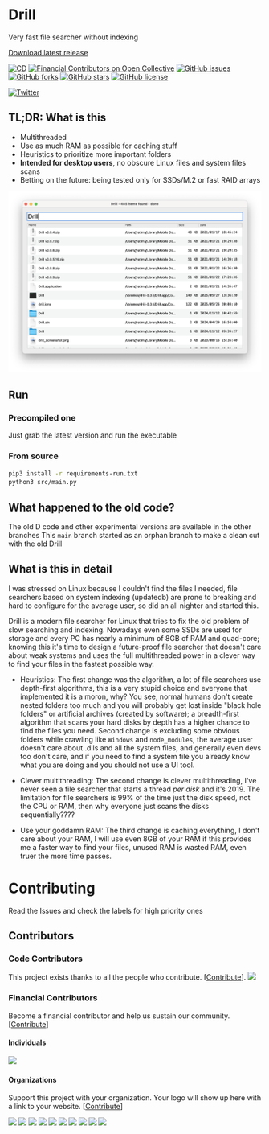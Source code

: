 # Drill

Very fast file searcher without indexing

[Download latest release](https://github.com/yatima1460/Drill/releases/latest)



[![CD](https://github.com/yatima1460/Drill/actions/workflows/cd.yml/badge.svg)](https://github.com/yatima1460/Drill/actions/workflows/cd.yml)
[![Financial Contributors on Open Collective](https://opencollective.com/Drill/all/badge.svg?label=financial+contributors)](https://opencollective.com/Drill) [![GitHub issues](https://img.shields.io/github/issues/yatima1460/Drill.svg)](https://github.com/yatima1460/Drill/issues)
[![GitHub forks](https://img.shields.io/github/forks/yatima1460/Drill.svg)](https://github.com/yatima1460/Drill/network)
[![GitHub stars](https://img.shields.io/github/stars/yatima1460/Drill.svg)](https://github.com/yatima1460/Drill/stargazers)
[![GitHub license](https://img.shields.io/github/license/yatima1460/Drill.svg)](https://github.com/yatima1460/Drill/blob/master/LICENSE)

[![Twitter](https://img.shields.io/twitter/url/https/github.com/yatima1460/Drill.svg?style=social)](https://x.com/intent/tweet?text=Wow:&url=https%3A%2F%2Fgithub.com%2Fyatima1460%2FDrill)

<!-- Get notified for latest releases
[![Telegram](https://raw.githubusercontent.com/yatima1460/Drill/gh-pages/icons/telegram_icon.png)](https://telegram.me/drill_search) -->

## TL;DR: What is this

- Multithreaded
- Use as much RAM as possible for caching stuff
- Heuristics to prioritize more important folders
- **Intended for desktop users**, no obscure Linux files and system files scans
- Betting on the future: being tested only for SSDs/M.2 or fast RAID arrays


![](docs/screenshot.png)


## Run

### Precompiled one

Just grab the latest version and run the executable

### From source

```bash
pip3 install -r requirements-run.txt
python3 src/main.py
```


## What happened to the old code?

The old D code and other experimental versions are available in the other branches
This `main` branch started as an orphan branch to make a clean cut with the old Drill

## What is this in detail

I was stressed on Linux because I couldn't find the files I needed, file searchers based on system indexing (updatedb) are prone to breaking and hard to configure for the average user, so did an all nighter and started this.

Drill is a modern file searcher for Linux that tries to fix the old problem of slow searching and indexing.
Nowadays even some SSDs are used for storage and every PC has nearly a minimum of 8GB of RAM and quad-core;
knowing this it's time to design a future-proof file searcher that doesn't care about weak systems and uses the full multithreaded power in a clever way to find your files in the fastest possible way.

* Heuristics:
The first change was the algorithm, a lot of file searchers use depth-first algorithms, this is a very stupid choice and everyone that implemented it is a moron, why? 
You see, normal humans don't create nested folders too much and you will probably get lost inside "black hole folders" or artificial archives (created by software); a breadth-first algorithm that scans your hard disks by depth has a higher chance to find the files you need.
Second change is excluding some obvious folders while crawling like `Windows` and `node_modules`, the average user doesn't care about .dlls and all the system files, and generally even devs too don't care, and if you need to find a system file you already know what you are doing and you should not use a UI tool.

* Clever multithreading: The second change is clever multithreading, I've never seen a file searcher that starts a thread *per disk* and it's 2019. The limitation for file searchers is 99% of the time just the disk speed, not the CPU or RAM, then why everyone just scans the disks sequentially????

* Use your goddamn RAM: The third change is caching everything, I don't care about your RAM, I will use even 8GB of your RAM if this provides me a faster way to find your files, unused RAM is wasted RAM, even truer the more time passes.

# Contributing
Read the Issues and check the labels for high priority ones

## Contributors

### Code Contributors

This project exists thanks to all the people who contribute. [[Contribute](CONTRIBUTING.md)].
<a href="https://github.com/yatima1460/Drill/graphs/contributors"><img src="https://opencollective.com/Drill/contributors.svg?width=890&button=false" /></a>

### Financial Contributors

Become a financial contributor and help us sustain our community. [[Contribute](https://opencollective.com/Drill/contribute)]

#### Individuals

<a href="https://opencollective.com/Drill"><img src="https://opencollective.com/Drill/individuals.svg?width=890"></a>

#### Organizations

Support this project with your organization. Your logo will show up here with a link to your website. [[Contribute](https://opencollective.com/Drill/contribute)]

<a href="https://opencollective.com/Drill/organization/0/website"><img src="https://opencollective.com/Drill/organization/0/avatar.svg"></a>
<a href="https://opencollective.com/Drill/organization/1/website"><img src="https://opencollective.com/Drill/organization/1/avatar.svg"></a>
<a href="https://opencollective.com/Drill/organization/2/website"><img src="https://opencollective.com/Drill/organization/2/avatar.svg"></a>
<a href="https://opencollective.com/Drill/organization/3/website"><img src="https://opencollective.com/Drill/organization/3/avatar.svg"></a>
<a href="https://opencollective.com/Drill/organization/4/website"><img src="https://opencollective.com/Drill/organization/4/avatar.svg"></a>
<a href="https://opencollective.com/Drill/organization/5/website"><img src="https://opencollective.com/Drill/organization/5/avatar.svg"></a>
<a href="https://opencollective.com/Drill/organization/6/website"><img src="https://opencollective.com/Drill/organization/6/avatar.svg"></a>
<a href="https://opencollective.com/Drill/organization/7/website"><img src="https://opencollective.com/Drill/organization/7/avatar.svg"></a>
<a href="https://opencollective.com/Drill/organization/8/website"><img src="https://opencollective.com/Drill/organization/8/avatar.svg"></a>
<a href="https://opencollective.com/Drill/organization/9/website"><img src="https://opencollective.com/Drill/organization/9/avatar.svg"></a>